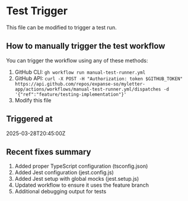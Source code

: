 # Test Trigger

This file can be modified to trigger a test run.

## How to manually trigger the test workflow

You can trigger the workflow using any of these methods:

1. GitHub CLI: `gh workflow run manual-test-runner.yml`
2. GitHub API: `curl -X POST -H "Authorization: token $GITHUB_TOKEN" https://api.github.com/repos/expanse-so/myletter-app/actions/workflows/manual-test-runner.yml/dispatches -d '{"ref":"feature/testing-implementation"}'`
3. Modify this file

## Triggered at

2025-03-28T20:45:00Z

## Recent fixes summary

1. Added proper TypeScript configuration (tsconfig.json)
2. Added Jest configuration (jest.config.js)
3. Added Jest setup with global mocks (jest.setup.js)
4. Updated workflow to ensure it uses the feature branch
5. Additional debugging output for tests